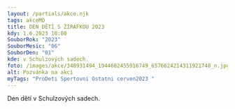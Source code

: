 ```yaml
---
layout: /partials/akce.njk
tags: akceMD
title: DEN DĚTÍ S ŽIRAFKOU 2023
kdy: 1.6.2023 10:00
SouborRok: "2023"
SouborMesic: "06"
SouborDen: "01"
kde: v Schulzových sadech.
foto: /images/akce/348931494_1944602455916749_6576624214311921748_n.jpg
alt: Pozvánka na akci
myTags: "ProDeti Sportovni Ostatni cerven2023 "
---
```

<!--StartFragment-->

 Den dětí v Schulzových sadech.

<!--EndFragment-->